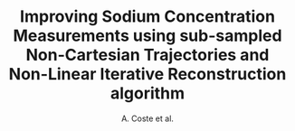 ---
cat: ciel
subcat: neurophysics
bestof: false
author: A. Coste et al.
title: Improving Sodium Concentration Measurements using sub-sampled Non-Cartesian Trajectories and Non-Linear Iterative Reconstruction algorithm
year: 2017
type: inproceedings
---